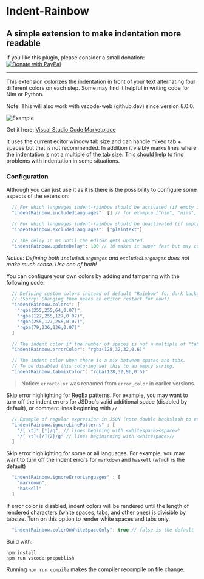 # Indent-Rainbow

## A simple extension to make indentation more readable

If you like this plugin, please consider a small donation:
[![Donate with PayPal](https://www.paypalobjects.com/en_US/i/btn/btn_donateCC_LG.gif)](https://paypal.me/oderwat)

---

This extension colorizes the indentation in front of your text alternating four different colors on each step. Some may find it helpful in writing code for Nim or Python.

Note: This will also work with vscode-web (github.dev) since version 8.0.0.

![Example](https://raw.githubusercontent.com/oderwat/vscode-indent-rainbow/master/assets/example.png)

Get it here: [Visual Studio Code Marketplace](https://marketplace.visualstudio.com/items?itemName=oderwat.indent-rainbow)

It uses the current editor window tab size and can handle mixed tab + spaces but that is not recommended. In addition it visibly marks lines where the indentation is not a multiple of the tab size. This should help to find problems with indentation in some situations.

### Configuration

Although you can just use it as it is there is the possibility to configure some aspects of the extension:

```js
  // For which languages indent-rainbow should be activated (if empty it means all).
  "indentRainbow.includedLanguages": [] // for example ["nim", "nims", "python"]

  // For which languages indent-rainbow should be deactivated (if empty it means none).
  "indentRainbow.excludedLanguages": ["plaintext"]

  // The delay in ms until the editor gets updated.
  "indentRainbow.updateDelay": 100 // 10 makes it super fast but may cost more resources
```

*Notice: Defining both `includedLanguages` and `excludedLanguages` does not make much sense. Use one of both!*

You can configure your own colors by adding and tampering with the following code:

```js
  // Defining custom colors instead of default "Rainbow" for dark backgrounds.
  // (Sorry: Changing them needs an editor restart for now!)
  "indentRainbow.colors": [
    "rgba(255,255,64,0.07)",
    "rgba(127,255,127,0.07)",
    "rgba(255,127,255,0.07)",
    "rgba(79,236,236,0.07)"
  ]

  // The indent color if the number of spaces is not a multiple of "tabSize".
  "indentRainbow.errorColor": "rgba(128,32,32,0.6)"

  // The indent color when there is a mix between spaces and tabs.
  // To be disabled this coloring set this to an empty string.
  "indentRainbow.tabmixColor": "rgba(128,32,96,0.6)"
```

> Notice: `errorColor` was renamed from `error_color` in earlier versions.

Skip error highlighting for RegEx patterns. For example, you may want to turn off the indent errors for JSDoc's valid additional space (disabled by default), or comment lines beginning with `//`

```js
  // Example of regular expression in JSON (note double backslash to escape characters)
  "indentRainbow.ignoreLinePatterns" : [
    "/[ \t]* [*]/g", // lines begining with <whitespace><space>*
    "/[ \t]+[/]{2}/g" // lines begininning with <whitespace>//
  ]
```

Skip error highlighting for some or all languages. For example, you may want to turn off the indent errors for `markdown` and `haskell` (which is the default)

```js
  "indentRainbow.ignoreErrorLanguages" : [
    "markdown",
    "haskell"
  ]
```

If error color is disabled, indent colors will be rendered until the length of rendered characters (white spaces, tabs, and other ones) is divisible by tabsize. Turn on this option to render white spaces and tabs only.

```js
  "indentRainbow.colorOnWhiteSpaceOnly": true // false is the default
```

Build with:

```
npm install
npm run vscode:prepublish
```

Running `npm run compile` makes the compiler recompile on file change.
